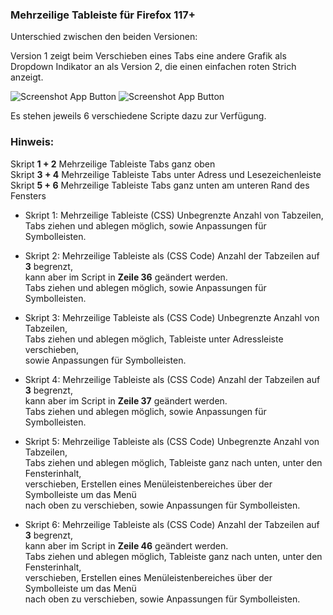 ### Mehrzeilige Tableiste für Firefox 117+ ###

Unterschied zwischen den beiden Versionen:   
    
Version 1 zeigt beim Verschieben eines Tabs eine andere Grafik als     
Dropdown Indikator an als Version 2, die einen einfachen roten Strich anzeigt.

![Screenshot App Button](https://raw.githubusercontent.com/Endor8/userChrome.js/master/Multirowtabs/Firefox-114/screenshots/Grafik1.png)  ![Screenshot App Button](https://raw.githubusercontent.com/Endor8/userChrome.js/master/Multirowtabs/Firefox-114/screenshots/Strich2.png)

Es stehen jeweils 6 verschiedene Scripte dazu zur Verfügung.    

### Hinweis:
Skript **1 + 2** Mehrzeilige Tableiste Tabs ganz oben    
Skript **3 + 4** Mehrzeilige Tableiste Tabs unter Adress und Lesezeichenleiste    
Skript **5 + 6** Mehrzeilige Tableiste Tabs ganz unten am unteren Rand des Fensters 

* Skript 1:  Mehrzeilige Tableiste (CSS) Unbegrenzte Anzahl von Tabzeilen,    
Tabs ziehen und ablegen möglich, sowie Anpassungen für Symbolleisten.         

* Skript 2: Mehrzeilige Tableiste als (CSS Code) Anzahl der Tabzeilen auf **3** begrenzt,    
kann aber im Script in **Zeile 36**  geändert werden.     
Tabs ziehen und ablegen möglich, sowie Anpassungen für Symbolleisten.
     
* Skript 3: Mehrzeilige Tableiste als (CSS Code) Unbegrenzte Anzahl von Tabzeilen,     
Tabs ziehen und ablegen möglich, Tableiste unter Adressleiste verschieben,     
sowie Anpassungen für Symbolleisten.         

* Skript 4: Mehrzeilige Tableiste als (CSS Code) Anzahl der Tabzeilen auf **3** begrenzt,    
kann aber im Script in **Zeile 37** geändert werden.      
Tabs ziehen und ablegen möglich, sowie Anpassungen für Symbolleisten.           

* Skript 5: Mehrzeilige Tableiste als (CSS Code) Unbegrenzte Anzahl von Tabzeilen,     
Tabs ziehen und ablegen möglich, Tableiste ganz nach unten, unter den Fensterinhalt,    
verschieben, Erstellen eines Menüleistenbereiches über der Symbolleiste um das Menü    
nach oben zu verschieben, sowie Anpassungen für Symbolleisten.   

* Skript 6: Mehrzeilige Tableiste als (CSS Code) Anzahl der Tabzeilen auf **3** begrenzt,   
kann aber im Script in **Zeile 46** geändert werden.     
Tabs ziehen und ablegen möglich, Tableiste ganz nach unten, unter den Fensterinhalt,    
verschieben, Erstellen eines Menüleistenbereiches über der Symbolleiste um das Menü     
nach oben zu verschieben, sowie Anpassungen für Symbolleisten.   
